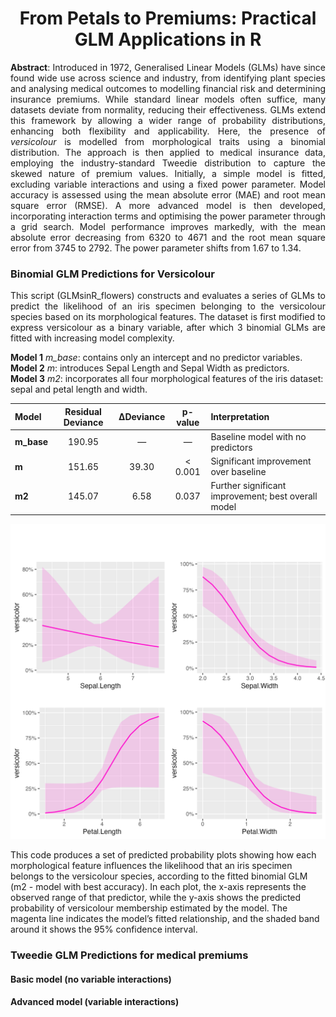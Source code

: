 <h1 align="center">From Petals to Premiums: Practical GLM Applications in R</h1>

<p align="justify">
<b>Abstract</b>: Introduced in 1972, Generalised Linear Models (GLMs) have since found wide use across science and industry, from identifying plant species and analysing medical outcomes to modelling financial risk and determining insurance premiums. While standard linear models often suffice, many datasets deviate from normality, reducing their effectiveness. GLMs extend this framework by allowing a wider range of probability distributions, enhancing both flexibility and applicability. Here, the presence of <i>versicolour</i> is modelled from morphological traits using a binomial distribution. The approach is then applied to medical insurance data, employing the industry-standard Tweedie distribution to capture the skewed nature of premium values. Initially, a simple model is fitted, excluding variable interactions and using a fixed power parameter. Model accuracy is assessed using the mean absolute error (MAE) and root mean square error (RMSE). A more advanced model is then developed, incorporating interaction terms and optimising the power parameter through a grid search. Model performance improves markedly, with the mean absolute error decreasing from 6320 to 4671 and the root mean square error from 3745 to 2792. The power parameter shifts from 1.67 to 1.34.
</p>


### Binomial GLM Predictions for Versicolour

<p align="justify">
This script (GLMsinR_flowers) constructs and evaluates a series of GLMs to predict the likelihood of an iris specimen belonging to the versicolour species based on its morphological features. The dataset is first modified to express versicolour as a binary variable, after which 3 binomial GLMs are fitted with increasing model complexity. 

**Model 1** *m_base*: contains only an intercept and no predictor variables. <br />
**Model 2** *m*: introduces Sepal Length and Sepal Width as predictors. <br />
**Model 3** *m2*: incorporates all four morphological features of the iris dataset: sepal and petal length and width.
  
| Model | Residual Deviance | ΔDeviance | p-value | Interpretation |
|:------|:-----------------:|:---------:|:-------:|:---------------|
| **m_base** | 190.95 | — | — | Baseline model with no predictors |
| **m** | 151.65 | 39.30 | < 0.001 | Significant improvement over baseline |
| **m2** | 145.07 | 6.58 | 0.037 | Further significant improvement; best overall model |

![figA](iris_glm_plots.png)

This code produces a set of predicted probability plots showing how each morphological feature influences the likelihood that an iris specimen belongs to the versicolour species, according to the fitted binomial GLM (m2 - model with best accuracy). In each plot, the x-axis represents the observed range of that predictor, while the y-axis shows the predicted probability of versicolour membership estimated by the model. The magenta line indicates the model’s fitted relationship, and the shaded band around it shows the 95% confidence interval.


### Tweedie GLM Predictions for medical premiums

#### Basic model (no variable interactions)

#### Advanced model (variable interactions)
